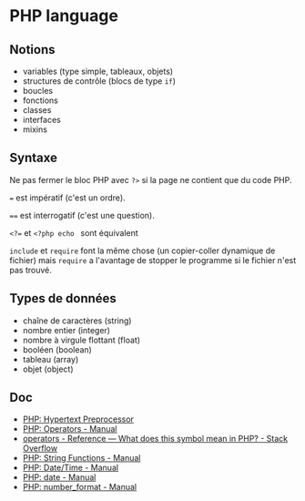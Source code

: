 # PHP language

## Notions

- variables (type simple, tableaux, objets)
- structures de contrôle (blocs de type `if`)
- boucles
- fonctions
- classes
- interfaces
- mixins

## Syntaxe

Ne pas fermer le bloc PHP avec `?>` si la page ne contient que du code PHP.

`=` est impératif (c'est un ordre).

`==` est interrogatif (c'est une question).

`<?=` et `<?php echo ` sont équivalent

`include` et `require` font la même chose (un copier-coller dynamique de fichier) mais `require` a l'avantage de stopper le programme si le fichier n'est pas trouvé.

## Types de données

- chaîne de caractères (string)
- nombre entier (integer)
- nombre à virgule flottant (float)
- booléen (boolean)
- tableau (array)
- objet (object)

## Doc

- [PHP: Hypertext Preprocessor](https://secure.php.net/)
- [PHP: Operators - Manual](https://secure.php.net/manual/en/language.operators.php)
- [operators - Reference — What does this symbol mean in PHP? - Stack Overflow](https://stackoverflow.com/questions/3737139/reference-what-does-this-symbol-mean-in-php?rq=1)
- [PHP: String Functions - Manual](https://secure.php.net/manual/en/ref.strings.php)
- [PHP: Date/Time - Manual](https://secure.php.net/manual/en/book.datetime.php)
- [PHP: date - Manual](http://php.net/manual/en/function.date.php)
- [PHP: number_format - Manual](http://php.net/manual/en/function.number-format.php)
